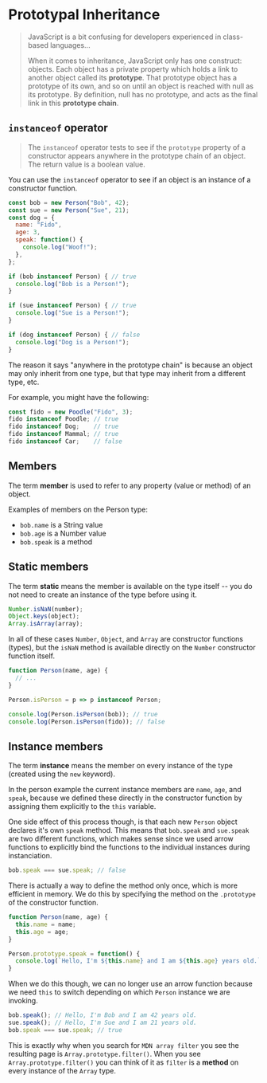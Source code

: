 # Prototypal Inheritance

> JavaScript is a bit confusing for developers experienced in class-based languages...
>
> When it comes to inheritance, JavaScript only has one construct: objects. Each object has a private property which holds a link to another object called its **prototype**. That prototype object has a prototype of its own, and so on until an object is reached with null as its prototype. By definition, null has no prototype, and acts as the final link in this **prototype chain**.

## `instanceof` operator
> The `instanceof` operator tests to see if the `prototype` property of a constructor appears anywhere in the prototype chain of an object. The return value is a boolean value.

You can use the `instanceof` operator to see if an object is an instance of a constructor function.

```js
const bob = new Person("Bob", 42);
const sue = new Person("Sue", 21);
const dog = { 
  name: "Fido", 
  age: 3, 
  speak: function() {
    console.log("Woof!");
  },
};

if (bob instanceof Person) { // true
  console.log("Bob is a Person!");
}

if (sue instanceof Person) { // true
  console.log("Sue is a Person!");
}

if (dog instanceof Person) { // false
  console.log("Dog is a Person!");
}
```

The reason it says "anywhere in the prototype chain" is because an object may only inherit from one type, but that type may inherit from a different type, etc.

For example, you might have the following:
```js
const fido = new Poodle("Fido", 3);
fido instanceof Poodle; // true
fido instanceof Dog;    // true
fido instanceof Mammal; // true
fido instanceof Car;    // false
```

## Members
The term **member** is used to refer to any property (value or method) of an object.

Examples of members on the Person type:
- `bob.name` is a String value
- `bob.age` is a Number value
- `bob.speak` is a method

## Static members
The term **static** means the member is available on the type itself -- you do not need to create an instance of the type before using it.

```js
Number.isNaN(number);
Object.keys(object);
Array.isArray(array);
```

In all of these cases `Number`, `Object`, and `Array` are constructor functions (types), but the `isNaN` method is available directly on the `Number` constructor function itself.

```js
function Person(name, age) {
  // ...
}

Person.isPerson = p => p instanceof Person;

console.log(Person.isPerson(bob)); // true
console.log(Person.isPerson(fido)); // false
```

## Instance members
The term **instance** means the member on every instance of the type (created using the `new` keyword).

In the person example the current instance members are `name`, `age`, and `speak`, because we defined these directly in the constructor function by assigning them explicitly to the `this` variable.

One side effect of this process though, is that each new `Person` object declares it's own `speak` method. This means that `bob.speak` and `sue.speak` are two different functions, which makes sense since we used arrow functions to explicitly bind the functions to the individual instances during instanciation.

```js
bob.speak === sue.speak; // false
```

There is actually a way to define the method only once, which is more efficient in memory.  We do this by specifying the method on the `.prototype` of the constructor function.

```js
function Person(name, age) {
  this.name = name;
  this.age = age;
}

Person.prototype.speak = function() {
  console.log(`Hello, I'm ${this.name} and I am ${this.age} years old.`);
}
```

When we do this though, we can no longer use an arrow function because we need `this` to switch depending on which `Person` instance we are invoking.

```js
bob.speak(); // Hello, I'm Bob and I am 42 years old.
sue.speak(); // Hello, I'm Sue and I am 21 years old.
bob.speak === sue.speak; // true
```

This is exactly why when you search for `MDN array filter` you see the resulting page is `Array.prototype.filter()`.  When you see `Array.prototype.filter()` you can think of it as `filter` is a **method** on every instance of the `Array` type.

